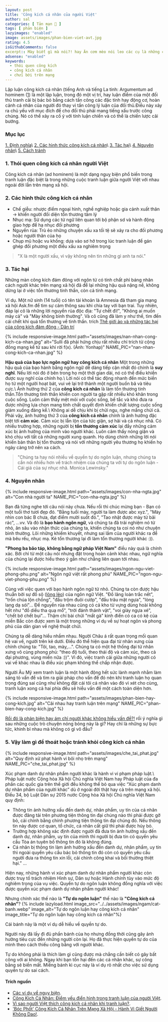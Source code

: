 ```yaml
---
layout: post
title: 'Công kích cá nhân của người Việt'
author: sal
categories: [ Tản mạn 📓 ]
tags: [ phản biện ]
lazyimages: "enabled"
image: assets/images/phan-bien-viet-avt.jpg
rating: 4.5
isGithubComments: false
excerpt:: Mày biết gì mà nói?! hay Ăn cơm mèo nói leo các cụ là những câu nói phổ biến ta thường nghe khi muốn góp ý cho một người khác. Đó là những câu hạ nhục đối phương và đó là công kích cá nhân hay ad hominem
adsense: "enabled"
keywords:
  - thói quen công kích
  - công kích cá nhân
  - chửi bới trên mạng
---
```


Lập luận công kích cá nhân (tiếng Anh và tiếng La tinh: Argumentum ad hominem ([1](https://vi.wikipedia.org/wiki/L%E1%BA%ADp_lu%E1%BA%ADn_c%C3%B4ng_k%C3%ADch_c%C3%A1_nh%C3%A2n)) là một lập luận, trong đó một vị trí, hay luận điểm của một đối thủ tranh cãi bị bác bỏ bằng cách tấn công các đặc tính hay động cơ, hoàn cảnh cá nhân của người đó thay vì tấn công lý luận của đối thủ.Điều này xảy ra chủ yếu với mục đích để cho đối thủ phải mang tiếng xấu trước công chúng. Nó có thể xảy ra cố ý với tính luận chiến và có thể là chiến lược cãi bướng.

### Mục lục
[1. Định nghĩa](#dinhnghia)\\
[2. Các hình thức công kích cá nhân](#cachhinhthuc)\\
[3. Tác hại](#tachai)\\
[4. Nguyên nhân](#nguyennahn)\\
[5. Cách tránh](#trachkhoi)

<a name="dinhnghia"></a>
### 1. Thói quen công kích cá nhân người Việt

Công kích cá nhân (ad hominem) là một dạng nguỵ biện phổ biến trong tranh luận đặc biệt là trong những cuộc tranh luận giữa người Việt với nhau ngoài đời lẫn trên mạng xã hội.

<a name="cachhinhthuc"></a>
### 2. Các hình thức công kích cá nhân

* Chế giễu: nhược điểm ngoại hình, nghề nghiệp hoặc gia cảnh xuất thân → khiến người đối diện tổn thương tâm lý
* Nhục mạ: Sử dụng các từ ngữ liên quan tới bộ phận sd và hành động giao hợp để hạ nhục đối phương
* Nguyền rủa: Trù ẻo những chuyện xấu xa tồi tệ sẽ xảy ra cho đối phương hoặc người thân của họ
* Chụp mũ hoặc vu khống: dựa vào sơ hở trong lúc tranh luận để gán ghép đối phương một điều xấu xa nghiêm trọng

> "X là một người xấu, vì vậy không nên tin những gì anh ta nói."

<a name="tachai"></a>
### 3. Tác hại

Những màn công kích đám đông với ngôn từ có tính chất phỉ báng nhân cách người khác trên mạng xã hội đã để lại những hậu quả nặng nề, không dừng lại ở việc tổn thương tinh thần, còn cả tính mạng.

Ví dụ. Một nữ sinh (14 tuổi) có tên tài khoản là Amnesia đã tham gia mạng xã hội Ask.fm để tìm sự cảm thông sau khi chia tay với bạn trai. Tuy nhiên, đáp lại cô là những lời nguyền rủa độc địa: "Tự chết đi!", "Không ai muốn mày cả" và "Mày không bình thường". Và cô cũng đã làm y như thế, tìm đến cái chết khi quá tổn thương về tinh thần. trích [Thế giới ảo và những tác hại của công kích đám đông - Dân trí](https://dantri.com.vn/nhip-song-tre/the-gioi-ao-va-nhung-tac-hai-cua-cong-kich-dam-dong-1431216073.htm)

{% include responsive-image.html path="assets/images/nan-nhan-cong-kich-ca-nhan.jpg" alt="Sulli đã phải hứng chịu rất nhiều chỉ trích từ cộng đồng mạng kể từ sau khi rời f(x). (Ảnh: Yonhap)" NAME_PIC="nan-nhan-cong-kich-ca-nhan.jpg" %}

**Hậu quả của bạo lực ngôn ngữ hay công kích cá nhân**
Một trong những hậu quả của bạo hành bằng ngôn ngữ dễ dàng tiếp cận nhất đó chính là **suy nghĩ**. Nếu lời nói đó ở bên trong họ một thời gian dài, nó có thể điều khiển được suy nghĩ của chính họ.\\
Lời nói có thể tác động nhanh đến mức biến họ từ một người hoạt bát, vui vẻ lại trở thành một người buồn bã và tiêu cực.\\
Ảnh hưởng thứ 2 của **công kích cá nhân** là làm tổn thương tinh thần.Tổn thương tinh thần khiến con người ta gặp rất nhiều khó khăn trong cuộc sống. Luôn cảm thấy mệt mỏi với cuộc sống, bế tắc và khó đưa ra được những lựa chọn mang tính chất quyết định khiến chất lượng cuộc sống giảm xuống đáng kể.\\
Không ai dễ chịu khi bị chửi ngu, nghe mắng chừi cả. Phải vậy, ảnh hưởng thứ 3 của **công kích cá nhân** chính là ảnh hưởng đặc biệt tới **cảm xúc**. Cảm xúc bị lẫn lộn của tức giận, sợ hãi  và cả nhục nhã.
Có nhiều trường hợp, những người bị **tổn thương cảm xúc** lại đẩy những cảm xúc bị ảnh hưởng của mình vào người khác. Luôn cảm thấy nóng giận và khó chịu với tất cả những người xung quanh. Họ dùng chính những lời nói khiến bản thân bị tổn thương và nói với những người yêu thương họ khiến họ ngày càng trở nên xa cách.

> "Chúng ta hay nói nhiều về quyền tự do ngôn luận, nhưng chúng ta cần nói nhiều hơn về trách nhiệm của chúng ta với tự do ngôn luận - Cái giá của sự nhục nhã. Monica Lewinsky."

<a name="nguyennahn"></a>
### 4. Nguyên nhân

{% include responsive-image.html path="assets/images/con-nha-ngta.jpg" alt="Con nhà người ta" NAME_PIC="con-nha-ngta.jpg" %}

Bạn đã từng nghe tới câu nói này chưa. Nếu rồi thì chúc mừng bạn - Bạn có một tuổi thơ tươi đẹp đó. "Bằng tuổi mày, người ta làm được abc xyz.", "Mày nhìn con bác B chưa, đạt điểm mười suốt đó.", "Tao nhặt được mày từ bãi rác", ...vv.
Và đó là **bạo hành ngôn ngữ**, và chúng ta đã trải nghiệm nó từ nhỏ, ăn sâu vào nhận thức của chúng ta, khiến chúng ta coi nó như chuyện bình thường. Lôi những khiếm khuyết, nhưng sai lầm của người khác ra để mà bêu rếu, nhục mạ. Kẻ tổn thương lại đi làm tổn thương người khác :)).

**"Phong ba bão táp, không bằng ngữ pháp Việt Nam"** điều này quả là chính xác. Bởi chỉ từ một câu nói nhưng đặt trong hoàn cảnh khác nhau, ngữ nghĩa của chúng lại được hiểu theo ý gần như chẳng liên quan tới nhau.

{% include responsive-image.html path="assets/images/ngon-ngu-viet-phong-phu.png" alt="Ngôn ngữ việt rất phong phú" NAME_PIC="ngon-ngu-viet-phong-phu.png" %}

Cùng với việc quen với bạo hành ngôn ngữ từ nhỏ. Chúng ta còn được hậu thuẫn bởi sự đồ sộ ([lỏng lẻo](https://spiderum.com/bai-dang/Van-de-o-Viet-Nam-moi-nguoi-song-qua-cam-tinh-va-tu-duy-long-leo-87p)) của ngôn ngữ Việt. "Đồ lăng loàn trắc nết", "trốn chúa lộn chồng", "đầu trộm đuôi cướp", "đầu trâu mặt ngựa", "lòng lang dạ sói"... Để nguyền rủa nhau cũng có cả kho từ vựng dùng hoài không hết như "đồ diều tha quạ mổ", "trời đánh thánh vật", "voi giày ngựa xé", "chết bờ chết bụi"... Thậm chí bài chửi "mất gà" kinh điển có ca có kệ của miền Bắc còn được xem là một trong những ví dụ về sự hoạt ngôn và phong phú của dân gian về nghệ thuật chửi.

Chúng ta dễ dàng hiểu nhầm nhau.
Người Châu á rất quan trọng mối quan hệ vai vế, người trên kẻ dưới. Điều đó thể hiện qua đại từ nhân xưng của chính chúng ta: "Tôi, tao, mày,...". Chúng ta có một hệ thống đại từ nhân xưng vô cùng phong phú: "theo độ tuổi, theo thái độ và cảm xúc, theo cả đại phương, vùng miền nữa :))". Vì đó, việc tranh cãi giữa những người có vai vế khác nhau là điều xúc phạm không thể chấp nhận được.

Người Âu Mỹ xem tranh luận là một hành động hết sức lành mạnh nhằm làm sáng tỏ vấn đề và tìm ra giải pháp cho vấn đề đó nên khi tranh luận họ quan trọng đúng sai cũng như không đặt cái tôi cá nhân vào đó vì xét cho cùng, tranh luận xong cả hai phía đều sẽ hiểu vấn đề một cách toàn diện hơn.

{% include responsive-image.html path="assets/images/phan-bien-hay-cong-kich.jpg" alt="Cãi nhau hay tranh luận trên mạng" NAME_PIC="phan-bien-hay-cong-kich.jpg" %}

[Rồi đó là phản biện hay ám chỉ người khác không hiểu vấn đề?!](https://spiderum.com/bai-dang/Spidrama-Vi-du-ve-su-lam-dung-tu-duy-phan-bien-va-cong-kich-ca-nhan-cua-mot-so-bo-phan-tri-thuc-nua-voi-p4q) rồi ý nghĩa gì sau những cuộc trò chuyện nóng bỏng này là gì? Hay chỉ là  những sự bực tức, khinh bỉ nhau mà không có gì vô đầu?


<a name="trachkhoi"></a>
### 5. Vậy làm gì để thoát hoặc tránh khỏi công kích cá nhân
{% include responsive-image.html path="assets/images/che_tai_phat.jpg" alt="Quy định xử phạt hành vi bôi nhọ trên mạng" NAME_PIC="che_tai_phat.jpg" %}

Xúc phạm danh dự nhân phẩm người khác là hành vi vi phạm pháp luật.\\
Pháp luật nước Cộng hòa Xã hội Chủ nghĩa Việt Nam hay Pháp luật của đa phần các quốc gia trên thế giới đều không thể bỏ qua việc “Xúc phạm danh dự nhân phẩm của người khác” dù ở ngoài đời thật hay cả trên mạng xã hội. Điều 34, bộ Luật Dân sự 2015 nước Cộng hòa Xã hội Chủ nghĩa Việt Nam quy định:

* Thông tin ảnh hưởng xấu đến danh dự, nhân phẩm, uy tín của cá nhân được đăng tải trên phương tiện thông tin đại chúng nào thì phải được gỡ bỏ, cải chính bằng chính phương tiện thông tin đại chúng đó. Nếu thông tin này được cơ quan, tổ chức, cá nhân cất giữ thì phải được hủy bỏ.
* Trường hợp không xác định được người đã đưa tin ảnh hưởng xấu đến danh dự, nhân phẩm, uy tín của mình thì người bị đưa tin có quyền yêu cầu Tòa án tuyên bố thông tin đó là không đúng.
* Cá nhân bị thông tin làm ảnh hưởng xấu đến danh dự, nhân phẩm, uy tín thì ngoài quyền yêu cầu bác bỏ thông tin đó còn có quyền yêu cầu người đưa ra thông tin xin lỗi, cải chính công khai và bồi thường thiệt hại.” ...

Hiện nay, những hành vi xúc phạm danh dự nhân phẩm người khác còn được truy tố trách nhiệm Hình sự, Dân sự hoặc Hành chính tùy vào mức độ nghiêm trọng của vụ việc. Quyền tự do ngôn luận không đồng nghĩa với việc được quyền xúc phạm danh dự nhân phẩm người khác!

Nhưng chính xác thế nào là **"Tự do ngôn luận"** thế nào là **"Công kích cá nhân"**?
{% include lazyload.html image_src="../../assets/images/ngam/cat-banh.webp" image_alt="Tự do ngôn luận hay công kích cá nhân" image_title="Tự do ngôn luận hay công kích cá nhân"%}

Cái bánh này là một ví dụ dễ hiểu về quyền tự do.

Người này đã lấy đi đủ phần bánh của họ nhưng đồng thời cũng gây ảnh hưởng tiêu cực đến những người còn lại. Họ đã thực hiện quyền tự do của mình theo cách thiếu công bằng với người khác.

Tự do không phải là thích làm gì cũng được mà chẳng cần biết có gây bất công với ai không. Ngay khi bạn tổn hại đến các cá nhân khác, sự công bằng sẽ biến mất.
Miếng bánh kì cục này là ví dụ rõ nhất cho việc sử dụng quyền tự do sai cách.

#### Trích nguồn
* [Các ví dụ về ngụy biện](http://nguyennhutchithao.blogspot.com/).
* [Công Kích Cá Nhân: Điểm yếu điển hình trong tranh luận của người Việt](https://www.youtube.com/watch?v=7xuKwIa5x9Q&list=WL&index=2).
* [Vì sao người Việt thích công kích cá nhân khi tranh luận?](https://tusach.thuvienkhoahoc.com/wiki/V%C3%AC_sao_ng%C6%B0%E1%BB%9Di_Vi%E1%BB%87t_th%C3%ADch_c%C3%B4ng_k%C3%ADch_c%C3%A1_nh%C3%A2n_khi_tranh_lu%E1%BA%ADn%3F).
* ['Bóc Phốt' Công Kích Cá Nhân Trên Mạng Xã Hội - Hành Vi Giết Người Không Dao!](https://ybox.vn/triet-hoc-tuoi-tre/boc-phot-cong-kich-ca-nhan-tren-mang-xa-hoi-hanh-vi-giet-nguoi-khong-dao-611011ecc19b5602547f349b).
